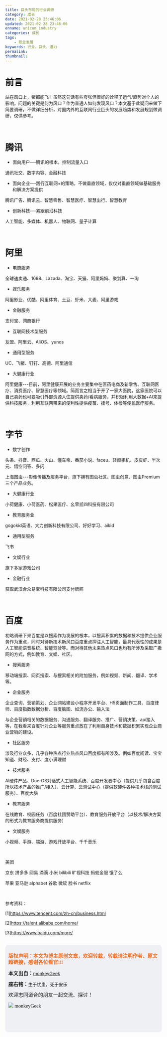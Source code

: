 ```yaml
---
title: 巨头布局的行业调研
category: 成长
date: 2021-02-28 23:46:06
updated: 2021-02-28 23:46:06
enname: unicom_industry
categories: 成长
tags:
	- 职业发展
keywords: 行业，巨头，潜力
permalink:
thumbnail:
---
```


# 前言

站在风口上，猪都能飞！虽然这句话有些夸张但很好的诠释了运气/趋势对个人的影响，问题的关键是何为风口？作为普通人如何发现风口？本文基于此疑问来做下简要调研，不做详细分析，对国内外的互联网行业巨头的发展趋势和发展规划做调研，仅供参考。<!--more-->

</br>

# 腾讯

- 面向用户---腾讯的根本，控制流量入口

通讯社交、数字内容、金融科技

- 面向企业---践行互联网+的策略，不做垂直领域，仅仅对垂直领域做基础服务和解决方案提供

腾讯广告、腾讯云、智慧零售、智慧医疗、智慧出行、智慧教育

- 创新科技---紧跟前沿科技

人工智能、多媒体、机器人、物联网、量子计算

</br>

# 阿里

- 电商服务

全球速卖通、1688、Lazada、淘宝、天猫、阿里妈妈、聚划算、一淘

- 娱乐服务

阿里影业、优酷、阿里体育、土豆、虾米、大麦、阿里游戏

- 金融服务

支付宝、网商银行

- 互联网技术型服务

友盟、阿里云、AliOS、yunos

- 通用型服务

UC、飞猪、钉钉、高德、阿里通信

- 大健康行业

阿里健康---目前，阿里健康开展的业务主要集中在医药电商及新零售、互联网医疗、消费医疗、智慧医疗等领域。简而言之相当于开了一家大医院，这家医院可以自己卖药也可要吸引外部资源入住提供卖药/看病服务，并积极利用大数据+AI来提供科技服务，利用互联网带来的便利性提供疫苗、挂号、体检等便民医疗服务。

</br>

# 字节

- 数字创作

头条、抖音、西瓜、火山、懂车帝、番茄小说、faceu、轻颜相机、皮皮虾、半次元、悟空问答、多闪

上海图虫---影像传播及服务平台，旗下拥有图虫社区、图虫创意、图虫Premium三个产品业务。

- 大健康行业

小荷健康、小荷医药、松果医疗、幺零贰四科技有限公司

- 教育服务业

gogokid英语、大力创新科技有限公司、好好学习、aikid

- 通用型服务

飞书

- 文娱行业

旗下多家游戏公司

- 金融行业

获取武汉合众易宝科技有限公司支付牌照

</br>

# 百度

初略调研下来百度是以搜索作为发展的根本，以搜索积累的数据和技术提供企业服务作为重点，同时对待新技术新风口百度重点押注人工智能，最具代表性的成果是人工智能语音系统、智能驾驶等。而对待其他未来热点风口也均有所涉及采取广撒网的方式，例如教育、文娱、社区。

- 搜索服务

移动端搜索、网页搜索、与搜索相关的附加服务，例如视频、新闻、翻译、学术等。

- 企业服务

企业查询、营销策划、企业网站建设小程序开发平台、H5页面制作工具、百度律师、百度指数数据分析、百度脑图、如流办公、输入法

与企业营销相关的数据服务、沟通服务、翻译服务、推广、营销决策、api接入等，在我看来百度针对企业等服务重点放在了利用自身技术和数据积累实现企业商业营销的建设。

- 社区服务

涉及行业众多，几乎各种热点行业热点风口百度都有所涉及。例如百度阅读、宝宝知道、财经、支付、度小满理财

- 技术服务

AI硬件产品、DuerOS对话式人工智能系统、百度开发者中心（提供几乎包含百度所以技术产品的推广/接入）、云计算、云测试中心（提供软硬件各种技术栈的测试服务）、百度大脑

- 教育服务

在线教育、校园任务（百度社团赞助平台）、教育服务开放平台（以技术/解决方案的形式为教育服务商提供服务）

- 文娱服务

小视频、手游、端游、游戏开放平台、千千音乐

</br>

美团

京东
拼多多
网易
滴滴
小米
bilibili
旷视科技
蚂蚁金服
饿了么



苹果
亚马逊
alphabet
谷歌
微软
脸书
netflix

</br>

参考资料：

[1]https://www.tencent.com/zh-cn/business.html

[2]https://talent.alibaba.com/home/

[3]https://www.baidu.com/more/

</br>

<script>
var _hmt = _hmt || [];
(function() {
  var hm = document.createElement("script");
  hm.src = "https://hm.baidu.com/hm.js?2f798e6b269c8a40f12bef25d7f1876d";
  var s = document.getElementsByTagName("script")[0]; 
  s.parentNode.insertBefore(hm, s);
})();
</script>

<div style="height:260px; background-color:rgb(238,240,244); padding:10px;border-radius:10px;">
    <p style="color:#f36c21;font:bold 16px/20px 'kaiTi';">
      版权声明：本文为博主原创文章，欢迎转载，转载请注明作者、原文超链接，感谢各位看官!!!
    </p>
    <p>
      <span style="font:bold 16px/20px 'kaiTi';">本文出自：</span><a href="https://monkeyGeek369.github.io">monkeyGeek</a> 
    </p>
    <p>
      <span style="font:bold 16px/20px 'kaiTi';">座右铭：</span><span>生于忧患，死于安乐</span> 
    </p>
    <p>
      <span style="font:16px/20px 'kaiTi';">欢迎志同道合的朋友一起交流、探讨！</span> 
    </p>
    <img style="height:auto; width:auto;flot:left;" src="../../../../image/monkey64.png" /><span style="font:16px/20px 'kaiTi';flot:left;">   monkeyGeek</span>


